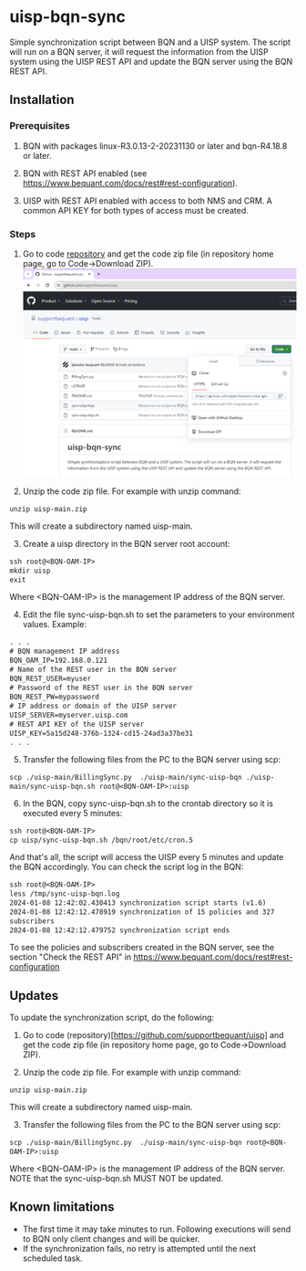 
# uisp-bqn-sync

Simple synchronization script between BQN and a UISP system. The script
will run on a BQN server, it will request the information from the UISP system
using the UISP REST API and update the BQN server using the BQN REST API.

## Installation

### Prerequisites

1. BQN with packages linux-R3.0.13-2-20231130 or later and bqn-R4.18.8 or later.

2. BQN with REST API enabled (see https://www.bequant.com/docs/rest#rest-configuration).

3. UISP with REST API enabled with access to both NMS and CRM. A common API KEY 
for both types of access must be created.


### Steps

1. Go to code [repository](https://github.com/supportbequant/uisp) and get the code zip file (in repository home page, go to Code->Download ZIP).
![github code zip](github-uisp-get-zip.png)

2. Unzip the code zip file. For example with unzip command:
```
unzip uisp-main.zip
```
This will create a subdirectory named uisp-main.

3. Create a uisp directory in the BQN server root account:
```
ssh root@<BQN-OAM-IP>
mkdir uisp
exit
```
Where \<BQN-OAM-IP\> is the management IP address of the BQN server.

4. Edit the file sync-uisp-bqn.sh to set the parameters to your environment values.
Example:
```
. . .
# BQN management IP address
BQN_OAM_IP=192.168.0.121
# Name of the REST user in the BQN server
BQN_REST_USER=myuser
# Password of the REST user in the BQN server
BQN_REST_PW=mypassword
# IP address or domain of the UISP server
UISP_SERVER=myserver.uisp.com
# REST API KEY of the UISP server
UISP_KEY=5a15d248-376b-1324-cd15-24ad3a37be31
. . .
```

5. Transfer the following files from the PC to the BQN server using scp:
```
scp ./uisp-main/BillingSync.py  ./uisp-main/sync-uisp-bqn ./uisp-main/sync-uisp-bqn.sh root@<BQN-OAM-IP>:uisp
```

6. In the BQN, copy sync-uisp-bqn.sh to the crontab directory so it is executed every 5 minutes:
```
ssh root@<BQN-OAM-IP>
cp uisp/sync-uisp-bqn.sh /bqn/root/etc/cron.5
``` 

And that's all, the script will access the UISP every 5 minutes and update the BQN accordingly.
You can check the script log in the BQN:

```
ssh root@<BQN-OAM-IP>
less /tmp/sync-uisp-bqn.log
2024-01-08 12:42:02.430413 synchronization script starts (v1.6)
2024-01-08 12:42:12.478919 synchronization of 15 policies and 327 subscribers
2024-01-08 12:42:12.479752 synchronization script ends
```

To see the policies and subscribers created in the BQN server, see the section
"Check the REST API" in https://www.bequant.com/docs/rest#rest-configuration


## Updates

To update the synchronization script, do the following:

1. Go to code (repository)[https://github.com/supportbequant/uisp] and get the code zip file (in repository home page, go to Code->Download ZIP).

2. Unzip the code zip file. For example with unzip command:
```
unzip uisp-main.zip
```
This will create a subdirectory named uisp-main.

3. Transfer the following files from the PC to the BQN server using scp:
```
scp ./uisp-main/BillingSync.py  ./uisp-main/sync-uisp-bqn root@<BQN-OAM-IP>:uisp
```
Where \<BQN-OAM-IP\> is the management IP address of the BQN server. NOTE 
that the sync-uisp-bqn.sh MUST NOT be updated.
 
## Known limitations

- The first time it may take minutes to run. Following executions will send to BQN only client changes and will be quicker.
- If the synchronization fails, no retry is attempted until the next scheduled task.



